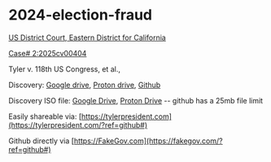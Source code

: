# 2024-election-fraud

[US District Court, Eastern District for California](https://dockets.justia.com/docket/california/caedce/2:2025cv00404/459778)

[Case# 2:2025cv00404](https://dockets.justia.com/docket/california/caedce/2:2025cv00404/459778)

Tyler v. 118th US Congress, et al.,

Discovery: [Google drive](https://drive.google.com/drive/folders/1kjYtHdHLCRLP6bqbn5Vm8xbrzM5vCSLp?usp=drive_link), [Proton drive](https://drive.proton.me/urls/2CPAN7N7CW#7lYm2jlhZhZN), [Github](https://github.com/MTco/2024-election-fraud/)

Discovery ISO file: [Google Drive](https://drive.google.com/file/d/1IPd5a29sWWBRWxadWCeq_ERlBpbFb6sP/view?usp=sharing), [Proton Drive](https://drive.proton.me/urls/WQ1VAHV8M4#zFd60mWvnDoq) -- github has a 25mb file limit

Easily shareable via: [https://tylerpresident.com](https://tylerpresident.com/?ref=github#)

Github directly via [https://FakeGov.com](https://fakegov.com/?ref=github#)
